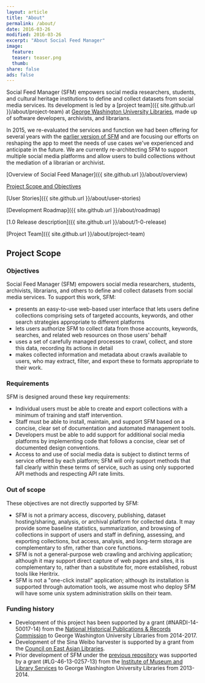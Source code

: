 ```yaml
---
layout: article
title: "About"
permalink: /about/
date: 2016-03-26
modified: 2016-03-26
excerpt: "About Social Feed Manager"
image:
  feature:
  teaser: teaser.png
  thumb:
share: false
ads: false
---
```


Social Feed Manager (SFM) empowers social media researchers, students, and cultural heritage institutions 
to define and collect datasets from social media services. Its development is led by a [project team]({{ site.github.url }}/about/project-team) at [George Washington University Libraries](http://library.gwu.edu), made up of software developers, archivists, and librarians. 

In 2015, we re-evaluated the services and function we had been offering for several years with the [earlier version of SFM](http://social-feed-manager.readthedocs.org) and are focusing our efforts on reshaping the app to meet the needs of use cases we've experienced and anticipate in the future. We are currently re-architecting SFM to support multiple social media platforms and allow users to build collections without the mediation of a librarian or archivist.                                                                                                       

[Overview of Social Feed Manager]({{ site.github.url }}/about/overview)

[Project Scope and Objectives](#scope)

[User Stories]({{ site.github.url }}/about/user-stories)

[Development Roadmap]({{ site.github.url }}/about/roadmap)

[1.0 Release description]({{ site.github.url }}/about/1-0-release)

[Project Team]({{ site.github.url }}/about/project-team)


## <a name="scope"></a>Project Scope

### Objectives

Social Feed Manager (SFM) empowers social media researchers, students, archivists, librarians,
and others to define and collect datasets from social media services. To support this work,
SFM:

* presents an easy-to-use web-based user interface that lets users define collections
comprising sets of targeted accounts, keywords, and other search strategies appropriate to
different platforms
* lets users authorize SFM to collect data from those accounts, keywords,
searches, and related web resources on those users' behalf
* uses
a set of carefully managed processes to crawl, collect, and store this data, recording its
actions in detail
* makes collected information and metadata about crawls available to users,
who may extract, filter, and export these to formats appropriate to their work.


### Requirements

SFM is designed around these key requirements:

* Individual users must be able to create and export collections with a minimum of training and
  staff intervention.
* Staff must be able to install, maintain, and support SFM based on a concise, clear set of
  documentation and automated management tools.
* Developers must be able to add support for additional social media platforms by implementing
  code that follows a concise, clear set of documented design conventions.
* Access to and use of social media data is subject to distinct terms of service offered by each
  platform; SFM will only support methods that fall clearly within these terms of service, such
  as using only supported API methods and respecting API rate limits.


### Out of scope

These objectives are not directly supported by SFM:

* SFM is not a primary access, discovery, publishing, dataset hosting/sharing, analysis, or
  archival platform for collected data. It may provide some baseline statistics, summarization,
  and browsing of collections in support of users and staff in defining, assessing, and exporting
  collections, but access, analysis, and long-term storage are complementary to sfm, rather than
  core functions.
* SFM is not a general-purpose web crawling and archiving application; although it may support
  direct capture of web pages and sites, it is complementary to, rather than a substitute for,
  more established, robust tools like Heritrix.
* SFM is not a "one-click install" application; although its installation is supported through
  automation tools, we assume most who deploy SFM will have some unix system administration
  skills on their team.


### Funding history

* Development of this project has been supported by a grant (#NARDI-14-50017-14) from
  the [National Historical Publications & Records Commission](http://www.archives.gov/nhprc/)
  to George Washington University Libraries from 2014-2017.
* Development of the Sina Weibo harvester is supported by a grant from the [Council on East Asian
  Libraries](http://www.eastasianlib.org/).
* Prior development of SFM under the [previous repository](https://github.com/gwu-libraries/social-feed-manager)
  was supported by a grant (#LG-46-13-0257-13) from the [Institute of Museum and Library Services](http://www.imls.gov/)
  to George Washington University Libraries from 2013-2014.
